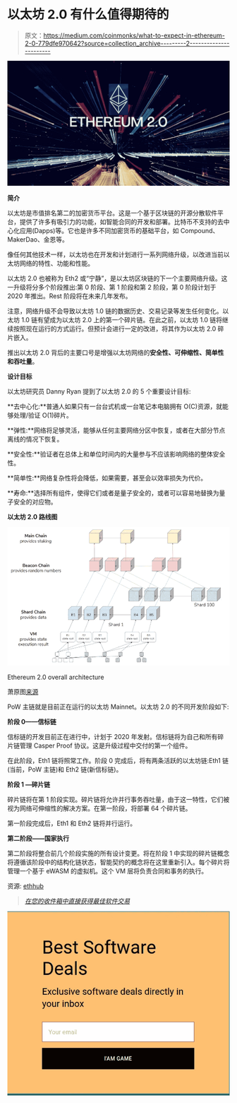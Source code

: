 # 以太坊 2.0 有什么值得期待的

> 原文：<https://medium.com/coinmonks/what-to-expect-in-ethereum-2-0-779dfe970642?source=collection_archive---------2----------------------->

![](img/6b36313d91df1a544989d1655d4786dd.png)

**简介**

以太坊是市值排名第二的加密货币平台。这是一个基于区块链的开源分散软件平台，提供了许多有吸引力的功能，如智能合同的开发和部署。比特币不支持的去中心化应用(Dapps)等。它也是许多不同加密货币的基础平台，如 Compound、MakerDao、金恩等。

像任何其他技术一样，以太坊也在开发和计划进行一系列网络升级，以改进当前以太坊网络的特性、功能和性能。

以太坊 2.0 也被称为 Eth2 或“宁静”，是以太坊区块链的下一个主要网络升级。这一升级将分多个阶段推出:第 0 阶段、第 1 阶段和第 2 阶段，第 0 阶段计划于 2020 年推出。Rest 阶段将在未来几年发布。

注意，网络升级不会导致以太坊 1.0 链的数据历史、交易记录等发生任何变化。以太坊 1.0 链有望成为以太坊 2.0 上的第一个碎片链。在此之前，以太坊 1.0 链将继续按照现在运行的方式运行。但预计会进行一定的改进，将其作为以太坊 2.0 碎片嵌入。

推出以太坊 2.0 背后的主要口号是增强以太坊网络的**安全性、可伸缩性、简单性和吞吐量**。

**设计目标**

以太坊研究员 Danny Ryan 提到了以太坊 2.0 的 5 个重要设计目标:

**去中心化:**普通人如果只有一台台式机或一台笔记本电脑拥有 O(C)资源，就能够处理/验证 O(1)碎片。

**弹性:**网络将足够灵活，能够从任何主要网络分区中恢复，或者在大部分节点离线的情况下恢复。

**安全性:**验证者在总体上和单位时间内的大量参与不应该影响网络的整体安全性。

**简单性:**网络复杂性将会降低，如果需要，甚至会以效率损失为代价。

**寿命:**选择所有组件，使得它们或者是量子安全的，或者可以容易地替换为量子安全的对应物。

**以太坊 2.0 路线图**

![](img/63b4913d5b3d5bace75e62a773391b8d.png)

Ethereum 2.0 overall architecture

萧原图[来源](https://docs.google.com/presentation/d/1G5UZdEL71XAkU5B2v-TC3lmGaRIu2P6QSeF8m3wg6MU/edit#slide=id.g3c326bb661_0_58)

PoW 主链就是目前正在运行的以太坊 Mainnet。以太坊 2.0 的不同开发阶段如下:

**阶段 0——信标链**

信标链的开发目前正在进行中，计划于 2020 年发射。信标链将为自己和所有碎片链管理 Casper Proof 协议。这是升级过程中交付的第一个组件。

在此阶段，Eth1 链将照常工作。阶段 0 完成后，将有两条活跃的以太坊链:Eth1 链(当前，PoW 主链)和 Eth2 链(新信标链)。

**阶段 1 —碎片链**

碎片链将在第 1 阶段实现。碎片链将允许并行事务吞吐量，由于这一特性，它们被视为网络可伸缩性的解决方案。在第一阶段，将部署 64 个碎片链。

第一阶段完成后，Eth1 和 Eth2 链将并行运行。

**第二阶段——国家执行**

第二阶段将整合前几个阶段实施的所有设计变更。将在阶段 1 中实现的碎片链概念将遵循该阶段中的结构化链状态，智能契约的概念将在这里重新引入。每个碎片将管理一个基于 eWASM 的虚拟机。这个 VM 层将负责合同和事务的执行。

资源: [ethhub](https://docs.ethhub.io/ethereum-roadmap/ethereum-2.0/eth-2.0-phases/#introduction)

> [*在您的收件箱中直接获得最佳软件交易*](https://coincodecap.com/?utm_source=coinmonks)

[![](img/146499fdf6fc827d22e74cbe0665fae4.png)](https://coincodecap.com/?utm_source=coinmonks)